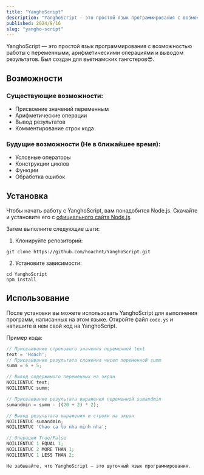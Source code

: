 ```yaml
---
title: "YanghoScript"
description: "YanghoScript — это простой язык программирования с возможностью работы с переменными, арифметическими операциями и выводом результатов. Был создан для вьетнамских гангстеров😎"
published: 2024/8/16
slug: "yangho-script"
---
```


YanghoScript — это простой язык программирования с возможностью работы с переменными, арифметическими операциями и выводом результатов. Был создан для вьетнамских гангстеров😎.

## Возможности

### Существующие возможности:

-   Присвоение значений переменным
-   Арифметические операции
-   Вывод результатов
-   Комментирование строк кода

### Будущие возможности (Не в ближайшее время):

-   Условные операторы
-   Конструкции циклов
-   Функции
-   Обработка ошибок

## Установка

Чтобы начать работу с YanghoScript, вам понадобится Node.js. Скачайте и установите его с [официального сайта Node.js](https://nodejs.org/).

Затем выполните следующие шаги:

1. Клонируйте репозиторий:

```
git clone https://github.com/hoachnt/YanghoScript.git
```

2. Установите зависимости:

```
cd YanghoScript
npm install
```

## Использование

После установки вы можете использовать YanghoScript для выполнения программ, написанных на этом языке. Откройте файл `code.ys` и напишите в нем свой код на YanghoScript.

Пример кода:

```javascript
// Присваивание строкового значения переменной text
text = 'Hoach';
// Присваивание результата сложения чисел переменной summ
summ = 6 + 5;

// Вывод содержимого переменных на экран
NOILIENTUC text;
NOILIENTUC summ;

// Присваивание результата выражения переменной sumandmin
sumandmin = summ - ((20 + 2) * 2);

// Вывод результата выражения и строки на экран
NOILIENTUC sumandmin;
NOILIENTUC 'Chao ca lo nha minh nha';

// Операции True/False
NOILIENTUC 1 EQUAL 1;
NOILIENTUC 2 MORE THAN 1;
NOILIENTUC 1 LESS THAN 2;

Не забывайте, что YanghoScript — это шуточный язык программирования.
```
